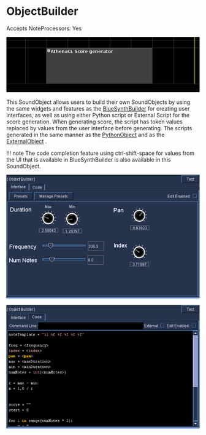 # ObjectBuilder

Accepts NoteProcessors: Yes

![Object Builder](../../../images/ObjectBuilder.png)

This SoundObject allows users to build their own SoundObjects by using
the same widgets and features as the
[BlueSynthBuilder](../../instruments/blueSynthBuilder) for creating user interfaces, as
well as using either Python script or External Script for the score
generation. When generating score, the script has token values replaced
by values from the user interface before generating. The scripts
generated in the same manner as the [PythonObject](../pythonObject) and as
the [ExternalObject](../external) .

!!! note
    The code completion feature using ctrl-shift-space for values from
    the UI that is available in BlueSynthBuilder is also available in this
    SoundObject.

![](../../../images/objectBuilderUI.png)

![](../../../images/objectBuilderCode.png)
